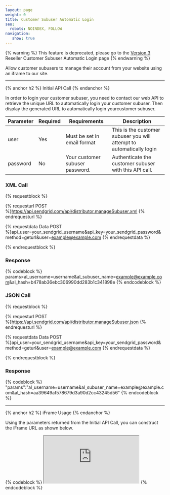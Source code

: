```yaml
---
layout: page
weight: 0
title: Customer Subuser Automatic Login
seo:
  robots: NOINDEX, FOLLOW
navigation:
   show: true
---
```


{% warning %}
 This feature is deprecated, please go to the [Version 3]({{root_url}}/API_Reference/Reseller_API/reseller_customer_subuser_api/customer_subuser__automatic_login.html) Reseller Customer Subuser Automatic Login page
{% endwarning %}

Allow customer subusers to manage their account from your website using an iframe to our site.

* * * * *

{% anchor h2 %}
Initial API Call 
{% endanchor %}

In order to login your customer subuser, you need to contact our web API to retrieve the unique URL to automatically login your customer subuser. Then display the generated URL to automatically login yourcustomer subuser.

<table class="table table-bordered table-striped">
   <thead>
      <tr>
         <th>Parameter</th>
         <th>Required</th>
         <th>Requirements</th>
         <th>Description</th>
      </tr>
   </thead>
   <tbody>
      <tr>
         <td>user</td>
         <td>Yes</td>
         <td>Must be set in email format</td>
         <td>This is the customer subuser you will attempt to automatically login</td>
      </tr>
      <tr>
         <td>password</td>
         <td>No</td>
         <td>Your customer subuser password.</td>
         <td>Authenticate the customer subuser with this API call.</td>
      </tr>
   </tbody>
</table>

### XML Call

{% requestblock %}

  {% requesturl POST %}https://api.sendgrid.com/api/distributor.manageSubuser.xml
  {% endrequesturl %}

  {% requestdata Data POST %}api_user=your_sendgrid_username&api_key=your_sendgrid_password&method=geturl&user=example@example.com
  {% endrequestdata %}

{% endrequestblock %}

### Response

{% codeblock %}
params><params>al_username=username&amp;al_subuser_name=example@example.com&amp;al_hash=b478ab36ebc306990dd283b1c341898e</params></params>
{% endcodeblock %}
<h3>JSON Call</h3>
      
{% requestblock %}
        
  {% requesturl POST %}https://api.sendgrid.com/api/distributor.manageSubuser.json
  {% endrequesturl %}
        
  {% requestdata Data POST %}api_user=your_sendgrid_username&amp;api_key=your_sendgrid_password&amp;method=geturl&amp;user=example@example.com
  {% endrequestdata %}
      
{% endrequestblock %}

<h3>Response</h3>
{% codeblock %}
"params":"al_username=username&amp;al_subuser_name=example@example.com&amp;al_hash=aa39649af578679d3a90d2cc43245d56"
{% endcodeblock %}

* * * * *

{% anchor h2 %}
iFrame Usage 
{% endanchor %}

Using the parameters returned from the Initial API Call, you can construct the iFrame URL as shown below.

{% codeblock %} <iframe src="https://sendgrid.com/account?al_username=username&amp;al_subuser_name=example@example.com&amp;al_hash=aa39649af578679d3a90d2cc43245d56"></iframe> {% endcodeblock %}
